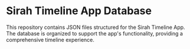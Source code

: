 # Sirah Timeline App Database

This repository contains JSON files structured for the Sirah Timeline App. The database is organized to support the app's functionality, providing a comprehensive timeline experience.